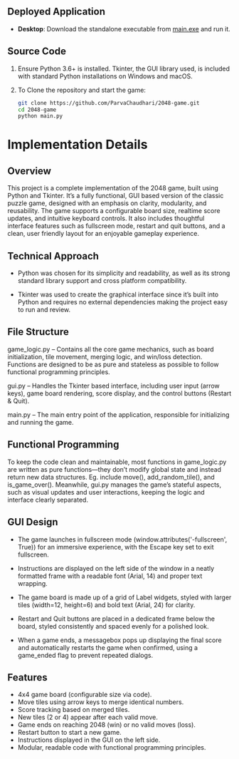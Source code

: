 ## Deployed Application

- **Desktop**: Download the standalone executable from [main.exe](https://github.com/ParvaChaudhari/2048-game/raw/main/dist/main.exe) and run it.

## Source Code

1. Ensure Python 3.6+ is installed. Tkinter, the GUI library used, is included with standard Python installations on Windows and macOS.
2. To Clone the repository and start the game:

   ```bash
   git clone https://github.com/ParvaChaudhari/2048-game.git
   cd 2048-game
   python main.py
   ```

# Implementation Details

## Overview

This project is a complete implementation of the 2048 game, built using Python and Tkinter. It’s a fully functional, GUI based version of the classic puzzle game, designed with an emphasis on clarity, modularity, and reusability. The game supports a configurable board size, realtime score updates, and intuitive keyboard controls. It also includes thoughtful interface features such as fullscreen mode, restart and quit buttons, and a clean, user friendly layout for an enjoyable gameplay experience.

## Technical Approach

- Python was chosen for its simplicity and readability, as well as its strong standard library support and cross platform compatibility.

- Tkinter was used to create the graphical interface since it’s built into Python and requires no external dependencies making the project easy to run and review.

## File Structure

game_logic.py – Contains all the core game mechanics, such as board initialization, tile movement, merging logic, and win/loss detection. Functions are designed to be as pure and stateless as possible to follow functional programming principles.

gui.py – Handles the Tkinter based interface, including user input (arrow keys), game board rendering, score display, and the control buttons (Restart & Quit).

main.py – The main entry point of the application, responsible for initializing and running the game.

## Functional Programming

To keep the code clean and maintainable, most functions in game_logic.py are written as pure functions—they don’t modify global state and instead return new data structures. Eg. include move(), add_random_tile(), and is_game_over().
Meanwhile, gui.py manages the game’s stateful aspects, such as visual updates and user interactions, keeping the logic and interface clearly separated.

## GUI Design

- The game launches in fullscreen mode (window.attributes('-fullscreen', True)) for an immersive experience, with the Escape key set to exit fullscreen.

- Instructions are displayed on the left side of the window in a neatly formatted frame with a readable font (Arial, 14) and proper text wrapping.

- The game board is made up of a grid of Label widgets, styled with larger tiles (width=12, height=6) and bold text (Arial, 24) for clarity.

- Restart and Quit buttons are placed in a dedicated frame below the board, styled consistently and spaced evenly for a polished look.

- When a game ends, a messagebox pops up displaying the final score and automatically restarts the game when confirmed, using a game_ended flag to prevent repeated dialogs.

## Features

- 4x4 game board (configurable size via code).
- Move tiles using arrow keys to merge identical numbers.
- Score tracking based on merged tiles.
- New tiles (2 or 4) appear after each valid move.
- Game ends on reaching 2048 (win) or no valid moves (loss).
- Restart button to start a new game.
- Instructions displayed in the GUI on the left side.
- Modular, readable code with functional programming principles.
